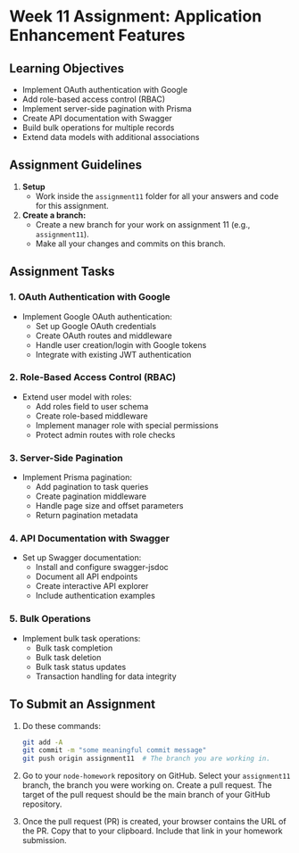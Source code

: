 # Week 11 Assignment: Application Enhancement Features

## Learning Objectives
- Implement OAuth authentication with Google
- Add role-based access control (RBAC)
- Implement server-side pagination with Prisma
- Create API documentation with Swagger
- Build bulk operations for multiple records
- Extend data models with additional associations

## Assignment Guidelines

1. **Setup**
   - Work inside the `assignment11` folder for all your answers and code for this assignment.
2. **Create a branch:**
   - Create a new branch for your work on assignment 11 (e.g., `assignment11`).
   - Make all your changes and commits on this branch.

## Assignment Tasks

### 1. OAuth Authentication with Google
- Implement Google OAuth authentication:
  - Set up Google OAuth credentials
  - Create OAuth routes and middleware
  - Handle user creation/login with Google tokens
  - Integrate with existing JWT authentication

### 2. Role-Based Access Control (RBAC)
- Extend user model with roles:
  - Add roles field to user schema
  - Create role-based middleware
  - Implement manager role with special permissions
  - Protect admin routes with role checks

### 3. Server-Side Pagination
- Implement Prisma pagination:
  - Add pagination to task queries
  - Create pagination middleware
  - Handle page size and offset parameters
  - Return pagination metadata

### 4. API Documentation with Swagger
- Set up Swagger documentation:
  - Install and configure swagger-jsdoc
  - Document all API endpoints
  - Create interactive API explorer
  - Include authentication examples

### 5. Bulk Operations
- Implement bulk task operations:
  - Bulk task completion
  - Bulk task deletion
  - Bulk task status updates
  - Transaction handling for data integrity

## To Submit an Assignment

1. Do these commands:

    ```bash
    git add -A
    git commit -m "some meaningful commit message"
    git push origin assignment11  # The branch you are working in.
    ```
2. Go to your `node-homework` repository on GitHub.  Select your `assignment11` branch, the branch you were working on.  Create a pull request.  The target of the pull request should be the main branch of your GitHub repository.
3. Once the pull request (PR) is created, your browser contains the URL of the PR. Copy that to your clipboard.  Include that link in your homework submission.